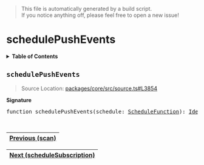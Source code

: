> This file is automatically generated by a build script.<br>If you notice anything off, please feel free to open a new issue!

# schedulePushEvents

<details><summary><b>Table of Contents</b></summary><br>

1. [<code>schedulePushEvents</code>](#schedulePushEvents)</details>

## <a name="schedulePushEvents"></a><code>schedulePushEvents</code>

> Source Location: [packages\/core\/src\/source.ts#L3854](..\/..\/packages\/core\/src\/source.ts#L3854)

<b>Signature</b>

<pre>function schedulePushEvents(schedule: <a href="../05-api-schedule-functions/00-ScheduleFunction.md#ScheduleFunction">ScheduleFunction</a>): <a href="../01-api-basics/04-Operator.md#IdentityOperator">IdentityOperator</a></pre><br>

| [Previous \(scan\)](058-scan.md#readme) |
| --- |

<div align="right">

| [Next \(scheduleSubscription\)](060-scheduleSubscription.md#readme) |
| --- |
</div>
